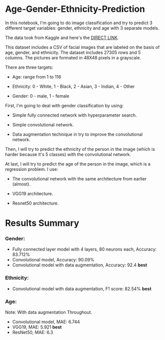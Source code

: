# Age-Gender-Ethnicity-Prediction

In this notebook, I'm going to do image classification and try to predict 3 different target variables: gender, ethnicity and age with 3 separate models. 

The data took from Kaggle and here's the [DIRECT LINK](https://https://www.kaggle.com/nipunarora8/age-gender-and-ethnicity-face-data-csv).


This dataset includes a CSV of facial images that are labeled on the basis of age, gender, and ethnicity.
The dataset includes 27305 rows and 5 columns.
The pictures are formated in 48X48 pixels in a grayscale.

There are three targets:

- Age: range from 1 to 116

- Ethnicity: 0 - White, 1 - Black, 2 - Asian, 3 - Indian, 4 - Other

- Gender: 0 - male, 1 - female


First, I'm going to deal with gender classification by using: 
- Simple fully connected network with hyperparameter search.

- Simple convolutional network.

- Data augmentation technique in try to improve the convolutional network.

Then, I will try to predict the ethnicity of the person in the image (which is harder because it's 5 classes) with the convolutional network.

At last, I will try to predict the age of the person in the image, which is a regression problem. I use:
- The convolutional network with the same architecture from earlier (almost).

- VGG19 architecture.

- Resnet50 architecture.



# Results Summary

### Gender:

- Fully connected layer model with 4 layers, 80 neurons each, Accuracy: 83.712%
- Convolutional model, Accuracy: 90.09%
- Convolutional model with data augmentation, Accuracy: 92.4 **best**

### Ethnicity:

- Convolutional model with data augmentation, F1 score: 82.54% **best**


### Age:

Note: With data augmentation Throughout.
- Convolutional model, MAE: 6.744
- VGG19, MAE: 5.921 **best**
- ResNet50, MAE: 6.3

